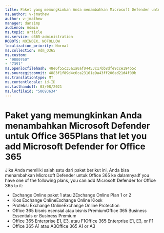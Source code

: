 ```yaml
---
title: Paket yang memungkinkan Anda menambahkan Microsoft Defender untuk Office 365
ms.author: v-jmathew
author: v-jmathew
manager: dansimp
audience: Admin
ms.topic: article
ms.service: o365-administration
ROBOTS: NOINDEX, NOFOLLOW
localization_priority: Normal
ms.collection: Adm_O365
ms.custom:
- "9000760"
- "7391"
ms.openlocfilehash: 48e6f55c35a1a0af04453c17bb8dfe9cce194b5c
ms.sourcegitcommit: 4883f1f89d4c6ca23161e9a43ff206ad21d4f09b
ms.translationtype: MT
ms.contentlocale: id-ID
ms.lasthandoff: 03/08/2021
ms.locfileid: "50693634"
---
```

# <a name="plans-that-let-you-add-microsoft-defender-for-office-365"></a><span data-ttu-id="440ae-102">Paket yang memungkinkan Anda menambahkan Microsoft Defender untuk Office 365</span><span class="sxs-lookup"><span data-stu-id="440ae-102">Plans that let you add Microsoft Defender for Office 365</span></span>

<span data-ttu-id="440ae-103">Jika Anda memiliki salah satu dari paket berikut ini, Anda bisa menambahkan Microsoft Defender untuk Office 365 ke dalamnya:</span><span class="sxs-lookup"><span data-stu-id="440ae-103">If you have one of the following plans, you can add Microsoft Defender for Office 365 to it:</span></span>

- <span data-ttu-id="440ae-104">Exchange Online paket 1 atau 2</span><span class="sxs-lookup"><span data-stu-id="440ae-104">Exchange Online Plan 1 or 2</span></span>
- <span data-ttu-id="440ae-105">Kios Exchange Online</span><span class="sxs-lookup"><span data-stu-id="440ae-105">Exchange Online Kiosk</span></span>
- <span data-ttu-id="440ae-106">Proteksi Exchange Online</span><span class="sxs-lookup"><span data-stu-id="440ae-106">Exchange Online Protection</span></span>
- <span data-ttu-id="440ae-107">Office 365 bisnis esensial atau bisnis Premium</span><span class="sxs-lookup"><span data-stu-id="440ae-107">Office 365 Business Essentials or Business Premium</span></span>
- <span data-ttu-id="440ae-108">Office 365 Enterprise E1, E3, atau F1</span><span class="sxs-lookup"><span data-stu-id="440ae-108">Office 365 Enterprise E1, E3, or F1</span></span>
- <span data-ttu-id="440ae-109">Office 365 A1 atau A3</span><span class="sxs-lookup"><span data-stu-id="440ae-109">Office 365 A1 or A3</span></span>
